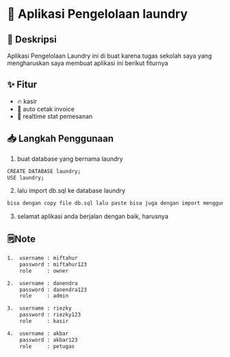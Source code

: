 # 🚀 Aplikasi Pengelolaan laundry

## 📌 Deskripsi  
Aplikasi Pengelolaan Laundry ini di buat karena tugas sekolah saya yang mengharuskan saya membuat aplikasi ini berikut fiturnya

## ✨ Fitur  
- 🔥 kasir 
- 🚀 auto cetak invoice
- 🎨 realtime stat pemesanan

## 📥 Langkah Penggunaan 
 
1. buat database yang bernama laundry
```bash
CREATE DATABASE laundry;
USE laundry;
```
2. lalu import db.sql ke database laundry
```bash
bisa dengan copy file db.sql lalu paste bisa juga dengan import menggunakan gui dari phpmyadmin
```
3. selamat aplikasi anda berjalan dengan baik, harusnya

## 🗒️Note
```bash
1.  username : miftahur
    password : miftahur123
    role     : owner

2.  username : danendra
    password : danendra123
    role     : admin

3.  username : riezky
    password : riezky123
    role     : kasir

4.  username : akbar
    password : akbar123
    role     : petugas
```